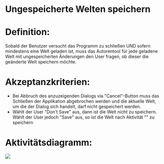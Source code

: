# Ungespeicherte Welten speichern



# Definition:

Sobald der Benutzer versucht das Programm zu schließen UND sofern mindestens eine Welt geladen ist, muss das Autorentool
für jede geladene Welt mit ungespeicherten Änderungen den User fragen, ob dieser die geänderte Welt speichern möchte.

# Akzeptanzkriterien: 
- Bei Abbruch des anzuzeigenden Dialogs via "Cancel"-Button muss das Schließen der Applikation abgebrochen werden und 
die aktuelle Welt, um die der Dialog sich handelt, darf nicht gespeichert werden.
- Wählt der User "Don't Save" aus, dann ist die Welt nicht zu speichern. Wählt der User jedoch "Save" aus, so ist die
Welt nach Aktivität "[](ASE6.md)" zu speichern

# Aktivitätsdiagramm:
![](imageASN0025.png)

